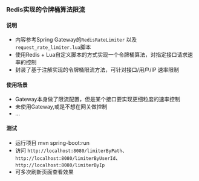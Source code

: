 ### Redis实现的令牌桶算法限流

#### 说明
* 内容参考Spring Gateway的`RedisRateLimiter` 以及 `request_rate_limiter.lua`脚本
* 使用Redis + Lua自定义脚本的方式实现一个令牌桶算法，对指定接口请求速率的控制
* 封装了基于注解实现的令牌桶限流方法，可针对接口/用户/IP 速率限制
#### 使用场景
* Gateway本身做了限流配置，但是某个接口要实现更细粒度的速率控制
* 未使用Gateway,或是不想在网关做控制
* ...

#### 测试
* 运行项目 mvn spring-boot:run
* 访问 `http://localhost:8080/limiterByPath`、`http://localhost:8080/limiterByUserId`、`http://localhost:8080/limiterByIp`
* 可多次刷新页面查看效果